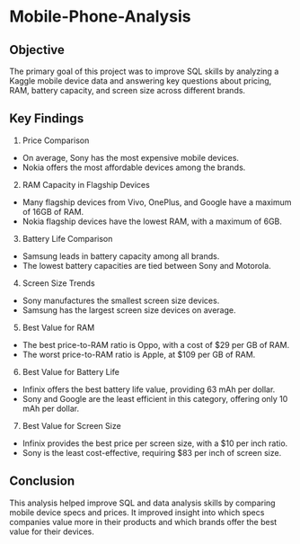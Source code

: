 # Mobile-Phone-Analysis
## Objective
The primary goal of this project was to improve SQL skills by analyzing a Kaggle mobile device data and answering key questions about pricing, RAM, battery capacity, and screen size across different brands.

## Key Findings
1. Price Comparison
- On average, Sony has the most expensive mobile devices.
- Nokia offers the most affordable devices among the brands.
2. RAM Capacity in Flagship Devices
- Many flagship devices from Vivo, OnePlus, and Google have a maximum of 16GB of RAM.
- Nokia flagship devices have the lowest RAM, with a maximum of 6GB.
3. Battery Life Comparison
- Samsung leads in battery capacity among all brands.
- The lowest battery capacities are tied between Sony and Motorola.
4. Screen Size Trends
- Sony manufactures the smallest screen size devices.
- Samsung has the largest screen size devices on average.
5. Best Value for RAM
- The best price-to-RAM ratio is Oppo, with a cost of $29 per GB of RAM.
- The worst price-to-RAM ratio is Apple, at $109 per GB of RAM.
6. Best Value for Battery Life
- Infinix offers the best battery life value, providing 63 mAh per dollar.
- Sony and Google are the least efficient in this category, offering only 10 mAh per dollar.
7. Best Value for Screen Size
- Infinix provides the best price per screen size, with a $10 per inch ratio.
- Sony is the least cost-effective, requiring $83 per inch of screen size.

## Conclusion 
This analysis helped improve SQL and data analysis skills by comparing mobile device specs and prices. It improved insight into which specs companies value more in their products and which brands offer the best value for their devices.
